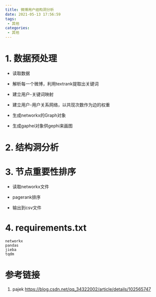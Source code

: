 ```yaml
---
title: 微博用户结构洞分析
date: 2021-05-13 17:56:59
tags:
 - 其他
categories:
 - 其他
---
```


# 1. 数据预处理

- 读取数据

- 解析每一个微博，利用textrank提取出关键词

- 建立用户-关键词映射

- 建立用户-用户关系网络，以共现次数作为边的权重

- 生成networkx的Graph对象

- 生成gaphei对象供gephi来画图


# 2. 结构洞分析

# 3. 节点重要性排序

- 读取networkx文件

- pagerank排序

- 输出到csv文件

# 4. requirements.txt
```TXT
networkx
pandas
jieba
tqdm
``` 



# 参考链接

1. pajek https://blog.csdn.net/qq_34322002/article/details/102565747